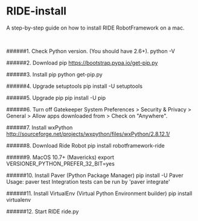 RIDE-install
============

A step-by-step guide on how to install RIDE RobotFramework on a mac.

<br/>


######1. Check Python version. (You should have 2.6+).
		python -V
		
######2. Download pip
		https://bootstrap.pypa.io/get-pip.py
		
######3. Install pip
		python get-pip.py
		
######4. Upgrade setuptools
		pip install -U setuptools
		
######5. Upgrade pip
		pip install -U pip		

######6. Turn off Gatekeeper
		System Preferences > Security & Privacy > General > 
		Allow apps downloaded from > Check on "Anywhere".
		
######7. Install wxPython
		http://sourceforge.net/projects/wxpython/files/wxPython/2.8.12.1/
<br/>		

######8. Download Ride Robot
		pip install robotframework-ride
		
######9. MacOS 10.7+ (Mavericks)
		export VERSIONER_PYTHON_PREFER_32_BIT=yes
		
######10. Install Paver (Python Package Manager)
		pip install -U Paver
		Usage: paver test
		Integration tests can be run by 'paver integrate'
		
######11. Install VirtualEnv (Virtual Python Environment builder)
		pip install virtualenv	

######12. Start RIDE
		ride.py		
